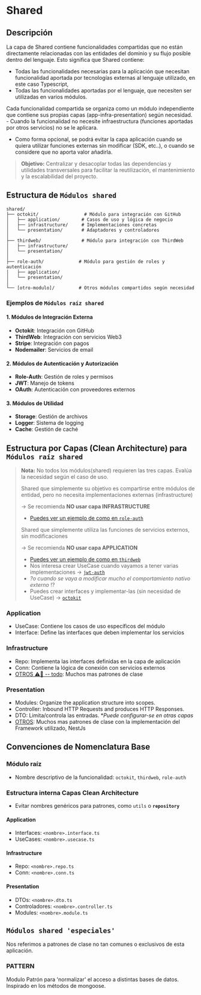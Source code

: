 # Shared

## Descripción
La capa de Shared contiene funcionalidades compartidas que no están directamente relacionadas con las entidades del dominio y su flujo posible dentro del lenguaje. Esto significa que Shared contiene:
- Todas las funcionalidades necesarias para la aplicación que necesitan funcionalidad aportada por tecnologías externas al lenguaje utilizado, en este caso Typescript, 
- Todas las funcionalidades aportadas por el lenguaje, que necesiten ser utilizadas en varios módulos.

Cada funcionalidad compartida se organiza como un módulo independiente que contiene sus propias capas (app-infra-presentation) según necesidad. - Cuando la funcionalidad no necesite infraestructura (funciones aportadas por otros servicios) no se le aplicara. 
- Como forma opcional, se podrá evitar la capa aplicación cuando se quiera utilizar funciones externas sin modificar (SDK, etc..), o cuando se considere que no aporta valor añadirla.

> **Objetivo:** Centralizar y desacoplar todas las dependencias y utilidades transversales para facilitar la reutilización, el mantenimiento y la escalabilidad del proyecto.

## Estructura de `Módulos shared`

```
shared/
├── octokit/                 # Módulo para integración con GitHub
│   ├── application/        # Casos de uso y lógica de negocio
│   ├── infrastructure/     # Implementaciones concretas
│   └── presentation/       # Adaptadores y controladores
│
├── thirdweb/               # Módulo para integración con ThirdWeb
│   ├── infrastructure/
│   └── presentation/
│
├── role-auth/             # Módulo para gestión de roles y autenticación
│   ├── application/
│   └── presentation/
│
└── [otro-modulo]/         # Otros módulos compartidos según necesidad
```

### Ejemplos de `Módulos raíz shared`

#### 1. Módulos de Integración Externa
- **Octokit**: Integración con GitHub
- **ThirdWeb**: Integración con servicios Web3
- **Stripe**: Integración con pagos
- **Nodemailer**: Servicios de email

#### 2. Módulos de Autenticación y Autorización
- **Role-Auth**: Gestión de roles y permisos
- **JWT**: Manejo de tokens
- **OAuth**: Autenticación con proveedores externos

#### 3. Módulos de Utilidad
- **Storage**: Gestión de archivos
- **Logger**: Sistema de logging
- **Cache**: Gestión de caché

## Estructura por Capas (Clean Architecture) para `Módulos raíz shared` 

> **Nota:** No todos los módulos(shared) requieren las tres capas. Evalúa la necesidad según el caso de uso.
> 
> Shared que simplemente su objetivo es compartirse entre módulos de entidad, pero no necesita implementaciones externas (infrastructure)
>  
> -> Se recomienda **NO usar capa INFRASTRUCTURE**
> - [Puedes ver un ejemplo de como en `role-auth`](./role-auth/)
> 
> Shared que simplemente utiliza las funciones de servicios externos, sin modificaciones 
> 
> -> Se recomienda **NO usar capa APPLICATION**
> - [Puedes ver un ejemplo de como en `thirdweb`](./thirdweb/)
> - Nos interesa crear UseCase cuando vayamos a tener varias implementaciones -> [`jwt-auth`](./jwt-auth/) 
> - _?o cuando se vaya a modificar mucho el comportamiento nativo externo_ ⁉️
> - Puedes crear interfaces y implementar-las (sin necesidad de UseCase) -> [`octokit`](./octokit/)

### Application
- UseCase: Contiene los casos de uso específicos del módulo 
- Interface: Define las interfaces que deben implementar los servicios


### Infrastructure
- Repo: Implementa las interfaces definidas en la capa de aplicación
- Conn: Contiene la lógica de conexión con servicios externos
- [OTROS ⚠️🚧 -- todo](../../docs/infrastructure.md): Muchos mas patrones de clase


### Presentation 
- Modules: Organize the application structure into scopes.
- Controller: Inbound HTTP Requests and produces HTTP Responses.
- DTO: Limita/controla las entradas. *_Puede configurar-se en otras capas_ 
- [OTROS](../../docs/presentation.md): Muchos mas patrones de clase con la implementación del Framework utilizado, NestJs

## Convenciones de Nomenclatura Base

### Módulo raíz
- Nombre descriptivo de la funcionalidad: `octokit`, `thirdweb`, `role-auth`

### Estructura interna Capas Clean Architecture

- Evitar nombres genéricos para patrones, como `utils` o **`repository`**

#### Application
- Interfaces: `<nombre>.interface.ts`
- UseCases: `<nombre>.usecase.ts`
#### Infrastructure
- Repo: `<nombre>.repo.ts`
- Conn: `<nombre>.conn.ts`

#### Presentation
- DTOs: `<nombre>.dto.ts`
- Controladores: `<nombre>.controller.ts`
- Modules: `<nombre>.module.ts`

## `Módulos shared 'especiales'`
Nos referimos a patrones de clase no tan comunes o exclusivos de esta aplicación.
### PATTERN
Modulo Patrón para 'normalizar' el acceso a distintas bases de datos. Inspirado en los métodos de mongoose.
